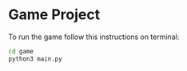 # Game Project
To run the game follow this instructions on terminal:
```sh
cd game
python3 main.py
```
